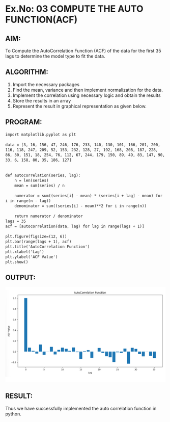 # Ex.No: 03   COMPUTE THE AUTO FUNCTION(ACF)


## AIM:
To Compute the AutoCorrelation Function (ACF) of the data for the first 35 lags to determine the model
type to fit the data.

## ALGORITHM:
1. Import the necessary packages
2. Find the mean, variance and then implement normalization for the data.
3. Implement the correlation using necessary logic and obtain the results
4. Store the results in an array
5. Represent the result in graphical representation as given below.
 
## PROGRAM:
```
import matplotlib.pyplot as plt

data = [3, 16, 156, 47, 246, 176, 233, 140, 130, 101, 166, 201, 200, 116, 118, 247, 209, 52, 153, 232, 128, 27, 192, 168, 208, 187, 228, 86, 30, 151, 18, 254, 76, 112, 67, 244, 179, 150, 89, 49, 83, 147, 90, 33, 6, 158, 80, 35, 186, 127]


def autocorrelation(series, lag):
    n = len(series)
    mean = sum(series) / n
    
    numerator = sum((series[i] - mean) * (series[i + lag] - mean) for i in range(n - lag))
    denominator = sum((series[i] - mean)**2 for i in range(n))
    
    return numerator / denominator  
lags = 35
acf = [autocorrelation(data, lag) for lag in range(lags + 1)]

plt.figure(figsize=(12, 6))
plt.bar(range(lags + 1), acf)
plt.title('AutoCorrelation Function')
plt.xlabel('Lag')
plt.ylabel('ACF Value')
plt.show()
```

## OUTPUT:
![](ts1output.png)

## RESULT:
Thus we have successfully implemented the auto correlation function in python.
